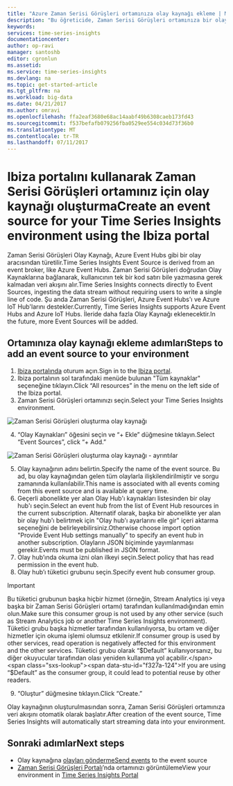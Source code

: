 ```yaml
---
title: "Azure Zaman Serisi Görüşleri ortamınıza olay kaynağı ekleme | Microsoft Docs"
description: "Bu öğreticide, Zaman Serisi Görüşleri ortamınıza bir olay kaynağı bağlayacaksınız"
keywords: 
services: time-series-insights
documentationcenter: 
author: op-ravi
manager: santoshb
editor: cgronlun
ms.assetid: 
ms.service: time-series-insights
ms.devlang: na
ms.topic: get-started-article
ms.tgt_pltfrm: na
ms.workload: big-data
ms.date: 04/21/2017
ms.author: omravi
ms.openlocfilehash: ffa2eaf3680e68ac14aabf49b6308caeb173fd43
ms.sourcegitcommit: f537befafb079256fba0529ee554c034d73f36b0
ms.translationtype: MT
ms.contentlocale: tr-TR
ms.lasthandoff: 07/11/2017
---
```

# <a name="create-an-event-source-for-your-time-series-insights-environment-using-the-ibiza-portal"></a><span data-ttu-id="f327a-103">Ibiza portalını kullanarak Zaman Serisi Görüşleri ortamınız için olay kaynağı oluşturma</span><span class="sxs-lookup"><span data-stu-id="f327a-103">Create an event source for your Time Series Insights environment using the Ibiza portal</span></span>

<span data-ttu-id="f327a-104">Zaman Serisi Görüşleri Olay Kaynağı, Azure Event Hubs gibi bir olay aracısından türetilir.</span><span class="sxs-lookup"><span data-stu-id="f327a-104">Time Series Insights Event Source is derived from an event broker, like Azure Event Hubs.</span></span> <span data-ttu-id="f327a-105">Zaman Serisi Görüşleri doğrudan Olay Kaynaklarına bağlanarak, kullanıcının tek bir kod satırı bile yazmasına gerek kalmadan veri akışını alır.</span><span class="sxs-lookup"><span data-stu-id="f327a-105">Time Series Insights connects directly to Event Sources, ingesting the data stream without requiring users to write a single line of code.</span></span> <span data-ttu-id="f327a-106">Şu anda Zaman Serisi Görüşleri, Azure Event Hubs'ı ve Azure IoT Hub'larını destekler.</span><span class="sxs-lookup"><span data-stu-id="f327a-106">Currently, Time Series Insights supports Azure Event Hubs and Azure IoT Hubs.</span></span> <span data-ttu-id="f327a-107">İleride daha fazla Olay Kaynağı eklenecektir.</span><span class="sxs-lookup"><span data-stu-id="f327a-107">In the future, more Event Sources will be added.</span></span>

## <a name="steps-to-add-an-event-source-to-your-environment"></a><span data-ttu-id="f327a-108">Ortamınıza olay kaynağı ekleme adımları</span><span class="sxs-lookup"><span data-stu-id="f327a-108">Steps to add an event source to your environment</span></span>

1.  <span data-ttu-id="f327a-109">[Ibiza portalında](https://portal.azure.com) oturum açın.</span><span class="sxs-lookup"><span data-stu-id="f327a-109">Sign in to the [Ibiza portal](https://portal.azure.com).</span></span>
2.  <span data-ttu-id="f327a-110">Ibiza portalının sol tarafındaki menüde bulunan "Tüm kaynaklar" seçeneğine tıklayın.</span><span class="sxs-lookup"><span data-stu-id="f327a-110">Click “All resources” in the menu on the left side of the Ibiza portal.</span></span>
3.  <span data-ttu-id="f327a-111">Zaman Serisi Görüşleri ortamınızı seçin.</span><span class="sxs-lookup"><span data-stu-id="f327a-111">Select your Time Series Insights environment.</span></span>

  ![Zaman Serisi Görüşleri oluşturma olay kaynağı](media/add-event-source/getstarted-create-event-source-1.png)

4.  <span data-ttu-id="f327a-113">“Olay Kaynakları” öğesini seçin ve “+ Ekle” düğmesine tıklayın.</span><span class="sxs-lookup"><span data-stu-id="f327a-113">Select “Event Sources”, click “+ Add.”</span></span>

  ![Zaman Serisi Görüşleri oluşturma olay kaynağı - ayrıntılar](media/add-event-source/getstarted-create-event-source-2.png)

5.  <span data-ttu-id="f327a-115">Olay kaynağının adını belirtin.</span><span class="sxs-lookup"><span data-stu-id="f327a-115">Specify the name of the event source.</span></span> <span data-ttu-id="f327a-116">Bu ad, bu olay kaynağından gelen tüm olaylarla ilişkilendirilmiştir ve sorgu zamanında kullanılabilir.</span><span class="sxs-lookup"><span data-stu-id="f327a-116">This name is associated with all events coming from this event source and is available at query time.</span></span>
6.  <span data-ttu-id="f327a-117">Geçerli abonelikte yer alan Olay Hub'ı kaynakları listesinden bir olay hub'ı seçin.</span><span class="sxs-lookup"><span data-stu-id="f327a-117">Select an event hub from the list of Event Hub resources in the current subscription.</span></span> <span data-ttu-id="f327a-118">Alternatif olarak, başka bir abonelikte yer alan bir olay hub'ı belirtmek için "Olay hub'ı ayarlarını elle gir" içeri aktarma seçeneğini de belirleyebilirsiniz.</span><span class="sxs-lookup"><span data-stu-id="f327a-118">Otherwise choose import option "Provide Event Hub settings manually” to specify an event hub in another subscription.</span></span> <span data-ttu-id="f327a-119">Olayların JSON biçiminde yayımlanması gerekir.</span><span class="sxs-lookup"><span data-stu-id="f327a-119">Events must be published in JSON format.</span></span>
7.  <span data-ttu-id="f327a-120">Olay hub’ında okuma izni olan ilkeyi seçin.</span><span class="sxs-lookup"><span data-stu-id="f327a-120">Select policy that has read permission in the event hub.</span></span>
8.  <span data-ttu-id="f327a-121">Olay hub’ı tüketici grubunu seçin.</span><span class="sxs-lookup"><span data-stu-id="f327a-121">Specify event hub consumer group.</span></span>

  > [!IMPORTANT]
  > <span data-ttu-id="f327a-122">Bu tüketici grubunun başka hiçbir hizmet (örneğin, Stream Analytics işi veya başka bir Zaman Serisi Görüşleri ortamı) tarafından kullanılmadığından emin olun.</span><span class="sxs-lookup"><span data-stu-id="f327a-122">Make sure this consumer group is not used by any other service (such as Stream Analytics job or another Time Series Insights environment).</span></span> <span data-ttu-id="f327a-123">Tüketici grubu başka hizmetler tarafından kullanılıyorsa, bu ortam ve diğer hizmetler için okuma işlemi olumsuz etkilenir.</span><span class="sxs-lookup"><span data-stu-id="f327a-123">If consumer group is used by other services, read operation is negatively affected for this environment and the other services.</span></span> <span data-ttu-id="f327a-124">Tüketici grubu olarak “$Default” kullanıyorsanız, bu diğer okuyucular tarafından olası yeniden kullanıma yol açabilir.</span><span class="sxs-lookup"><span data-stu-id="f327a-124">If you are using “$Default” as the consumer group, it could lead to potential reuse by other readers.</span></span>

9.  <span data-ttu-id="f327a-125">“Oluştur” düğmesine tıklayın.</span><span class="sxs-lookup"><span data-stu-id="f327a-125">Click “Create.”</span></span>

<span data-ttu-id="f327a-126">Olay kaynağının oluşturulmasından sonra, Zaman Serisi Görüşleri ortamınıza veri akışını otomatik olarak başlatır.</span><span class="sxs-lookup"><span data-stu-id="f327a-126">After creation of the event source, Time Series Insights will automatically start streaming data into your environment.</span></span>

## <a name="next-steps"></a><span data-ttu-id="f327a-127">Sonraki adımlar</span><span class="sxs-lookup"><span data-stu-id="f327a-127">Next steps</span></span>

* <span data-ttu-id="f327a-128">Olay kaynağına [olayları gönderme](time-series-insights-send-events.md)</span><span class="sxs-lookup"><span data-stu-id="f327a-128">[Send events](time-series-insights-send-events.md) to the event source</span></span>
* <span data-ttu-id="f327a-129">[Zaman Serisi Görüşleri Portalı](https://insights.timeseries.azure.com)’nda ortamınızı görüntüleme</span><span class="sxs-lookup"><span data-stu-id="f327a-129">View your environment in [Time Series Insights Portal](https://insights.timeseries.azure.com)</span></span>

